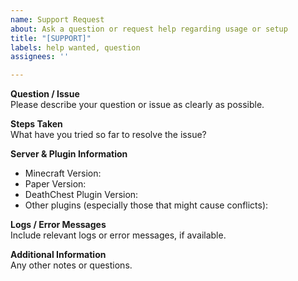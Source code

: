 ```yaml
---
name: Support Request
about: Ask a question or request help regarding usage or setup
title: "[SUPPORT]"
labels: help wanted, question
assignees: ''

---
```


**Question / Issue**  
Please describe your question or issue as clearly as possible.

**Steps Taken**  
What have you tried so far to resolve the issue?

**Server & Plugin Information**  
- Minecraft Version:  
- Paper Version:  
- DeathChest Plugin Version:  
- Other plugins (especially those that might cause conflicts):

**Logs / Error Messages**  
Include relevant logs or error messages, if available.

**Additional Information**  
Any other notes or questions.
